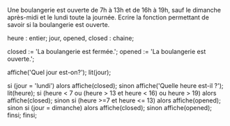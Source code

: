 Une boulangerie est ouverte de 7h à 13h et de 16h à 19h, sauf le dimanche après-midi et le lundi toute la journée. 
Ecrire la fonction permettant de savoir si la boulangerie est ouverte.

heure : entier;
jour, opened, closed : chaine;

closed := 'La boulangerie est fermée.';
opened := 'La boulangerie est ouverte.';

affiche('Quel jour est-on?');
lit(jour);

si (jour = 'lundi') alors
	affiche(closed);
sinon 
	affiche('Quelle heure est-il ?');
	lit(heure);
	si (heure < 7 ou (heure > 13 et heure < 16) ou heure > 19) alors
		affiche(closed);
	sinon si (heure >=7 et heure <= 13) alors
		affiche(opened);
	sinon si (jour = dimanche) alors
		affiche(closed);
	sinon
		affiche(opened);
	finsi;
finsi;
